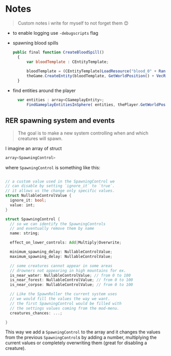 
# Notes
> Custom notes i write for myself to not forget them 😊

- to enable logging use `-debugscripts` flag

- spawning blood spills
  ```js
  public final function CreateBloodSpill()
	{
		var bloodTemplate : CEntityTemplate;
	
		bloodTemplate = (CEntityTemplate)LoadResource("blood_0" + RandRange(4));
		theGame.CreateEntity(bloodTemplate, GetWorldPosition() + VecRingRand(0, 0.5) , EulerAngles(0, RandF() * 360, 0));
	}
  ```

- find entities around the player
  ```js
    var entities : array<CGameplayEntity>;
		FindGameplayEntitiesInSphere( entities, thePlayer.GetWorldPosition(), 10, 1,, FLAG_ExcludePlayer,, 'W3FastTravelEntity' ); // 'W3NoticeBoard' for noticeboards

  ```

## RER spawning system and events
> The goal is to make a new system controlling when and which creatures will spawn.

I imagine an array of struct 
```rs
array<SpawningControl>
```
where `SpawningControl` is something like this:
```rs

// a custom value used in the SpawningControl we
// can disable by setting `ignore_it` to `true`.
// it allows us the change only specific values.
struct NullableControlValue {
  ignore_it: bool;
  value: int;
}

struct SpawningControl {
  // so we can identify the SpawningControls
  // and eventually remove them by name
  name: string;

  effect_on_lower_controls: Add|Multiply|Overwrite;

  minimum_spawning_delay: NullableControlValue;
  maximum_spawning_delay: NullableControlValue;

  // some creatures cannot appear in some areas
  // drowners not appearing in high mountains for ex.
  is_near_water: NullableControlValue; // from 0 to 100
  is_near_forest: NullableControlValue; // from 0 to 100
  is_near_corpse: NullableControlValue; // from 0 to 100

  // Like the SpawnRoller the current system uses
  // we would fill the values the way we want.
  // the first SpawningControl would be filled with
  // the settings values coming from the mod-menu.
  creatures_chances: ...;

}
```

This way we add a `SpawningControl` to the array and it changes the values from the previous `SpawningControl`s by
adding a number, multiplying the current values or completely overwriting them (great for disabling a creature).
